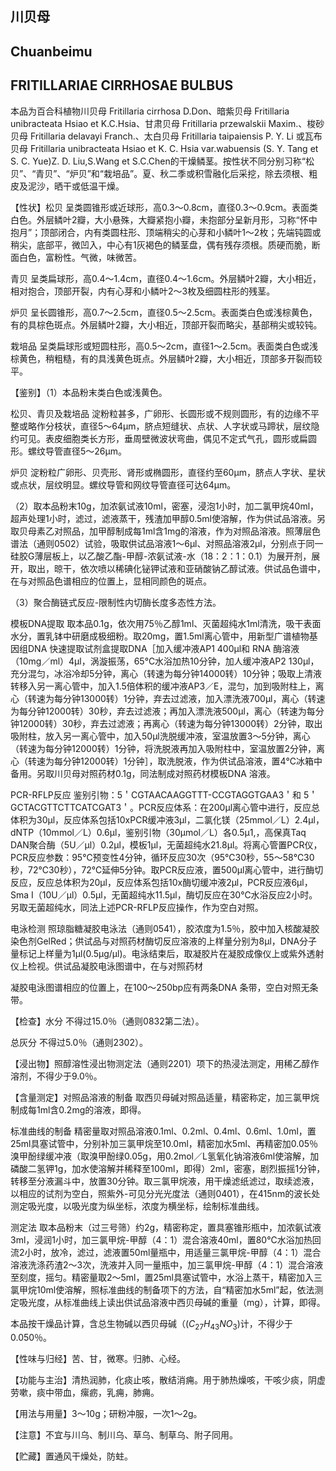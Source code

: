 ## 川贝母

## Chuanbeimu

## FRITILLARIAE CIRRHOSAE BULBUS

本品为百合科植物川贝母 Fritillaria cirrhosa D.Don、暗紫贝母 Fritillaria unibracteata Hsiao et K.C.Hsia、甘肃贝母 Fritillaria przewalskii Maxim.、梭砂贝母 Fritillaria delavayi Franch.、太白贝母 Fritillaria taipaiensis P. Y. Li 或瓦布贝母 Fritillaria unibracteata Hsiao et K. C. Hsia var.wabuensis (S. Y. Tang et S. C. Yue)Z. D. Liu,S.Wang et S.C.Chen的干燥鳞茎。按性状不同分别习称“松贝”、“青贝”、“炉贝”和“栽培品”。夏、秋二季或积雪融化后采挖，除去须根、粗皮及泥沙，晒干或低温干燥。

【性状】松贝 呈类圆锥形或近球形，高0.3～0.8cm，直径0.3～0.9cm。表面类白色。外层鳞叶2瓣，大小悬殊，大瓣紧抱小瓣，未抱部分呈新月形，习称“怀中抱月”；顶部闭合，内有类圆柱形、顶端稍尖的心芽和小鳞叶1～2枚；先端钝圆或稍尖，底部平，微凹入，中心有1灰褐色的鳞茎盘，偶有残存须根。质硬而脆，断面白色，富粉性。气微，味微苦。

青贝 呈类扁球形，高0.4～1.4cm，直径0.4～1.6cm。外层鳞叶2瓣，大小相近，相对抱合，顶部开裂，内有心芽和小鳞叶2～3枚及细圆柱形的残茎。

炉贝 呈长圆锥形，高0.7～2.5cm，直径0.5～2.5cm。表面类白色或浅棕黄色，有的具棕色斑点。外层鳞叶2瓣，大小相近，顶部开裂而略尖，基部稍尖或较钝。

栽培品 呈类扁球形或短圆柱形，高0.5～2cm，直径1～2.5cm。表面类白色或浅棕黄色，稍粗糙，有的具浅黄色斑点。外层鳞叶2瓣，大小相近，顶部多开裂而较平。

【鉴别】（1）本品粉末类白色或浅黄色。

松贝、青贝及栽培品 淀粉粒甚多，广卵形、长圆形或不规则圆形，有的边缘不平整或略作分枝状，直径5～64μm，脐点短缝状、点状、人字状或马蹄状，层纹隐约可见。表皮细胞类长方形，垂周壁微波状弯曲，偶见不定式气孔，圆形或扁圆形。螺纹导管直径5～26μm。

炉贝 淀粉粒广卵形、贝壳形、肾形或椭圆形，直径约至60μm，脐点人字状、星状或点状，层纹明显。螺纹导管和网纹导管直径可达64μm。

（2）取本品粉末10g，加浓氨试液10ml，密塞，浸泡1小时，加二氯甲烷40ml，超声处理1小时，滤过，滤液蒸干，残渣加甲醇0.5ml使溶解，作为供试品溶液。另取贝母素乙对照品，加甲醇制成每1ml含1mg的溶液，作为对照品溶液。照薄层色谱法（通则0502）试验，吸取供试品溶液1～6μl、对照品溶液2μl，分别点于同一硅胶G薄层板上，以乙酸乙酯-甲醇-浓氨试液-水（18：2：1：0.1）为展开剂，展开，取出，晾干，依次喷以稀碘化铋钾试液和亚硝酸钠乙醇试液。供试品色谱中，在与对照品色谱相应的位置上，显相同颜色的斑点。

（3）聚合酶链式反应-限制性内切酶长度多态性方法。

模板DNA提取 取本品0.1g，依次用75％乙醇1ml、灭菌超纯水1ml清洗，吸干表面水分，置乳钵中研磨成极细粉。取20mg，置1.5ml离心管中，用新型广谱植物基因组DNA 快速提取试剂盒提取DNA［加入缓冲液AP1 400μl和 RNA 酶溶液（10mg／ml）4μl，涡漩振荡，65℃水浴加热10分钟，加人缓冲液AP2 130μl，充分混匀，冰浴冷却5分钟，离心（转速为每分钟14000转）10分钟；吸取上清液转移入另一离心管中，加入1.5倍体积的缓冲液AP3／E，混匀，加到吸附柱上，离心（转速为每分钟13000转）1分钟，弃去过滤液，加入漂洗液700μl，离心（转速为每分钟12000转）30秒，弃去过滤液；再加入漂洗液500μl，离心（转速为每分钟12000转）30秒，弃去过滤液；再离心（转速为每分钟13000转）2分钟，取出吸附柱，放入另一离心管中，加入50μl洗脱缓冲液，室温放置3～5分钟，离心（转速为每分钟12000转）1分钟，将洗脱液再加入吸附柱中，室温放置2分钟，离心（转速为每分钟12000转）1分钟］，取洗脱液，作为供试品溶液，置4℃冰箱中备用。另取川贝母对照药材0.1g，同法制成对照药材模板DNA 溶液。

PCR-RFLP反应 鉴别引物：5＇CGTAACAAGGTTT-CCGTAGGTGAA3＇和 5＇GCTACGTTCTTCATCGAT3＇。PCR反应体系：在200μl离心管中进行，反应总体积为30μl，反应体系包括10xPCR缓冲液3μl，二氯化镁（25mmol／L）2.4μl，dNTP（10mmol／L）0.6μl，鉴别引物（30μmol／L）各0.5μ1,，高保真Taq DAN聚合酶（5U／μl）0.2μl，模板1μl，无菌超纯水21.8μl。将离心管置PCR仪，PCR反应参数：95℃预变性4分钟，循环反应30次（95℃30秒，55～58℃30秒，72℃30秒），72℃延伸5分钟。取PCR反应液，置500μl离心管中，进行酶切反应，反应总体积为20μl，反应体系包括10x酶切缓冲液2μl，PCR反应液6μl，Sma I（10U／μl）0.5μl，无菌超纯水11.5μl，酶切反应在30℃水浴反应2小时。另取无菌超纯水，同法上述PCR-RFLP反应操作，作为空白对照。

电泳检测 照琼脂糖凝胶电泳法（通则0541），胶浓度为1.5％，胶中加入核酸凝胶染色剂GelRed；供试品与对照药材酶切反应溶液的上样量分别为8μl，DNA分子量标记上样量为1μl(0.5μg/μl)。电泳结束后，取凝胶片在凝胶成像仪上或紫外透射仪上检视。供试品凝胶电泳图谱中，在与对照药材

凝胶电泳图谱相应的位置上，在100～250bp应有两条DNA 条带，空白对照无条带。

【检查】水分 不得过15.0％（通则0832第二法）。

总灰分 不得过5.0％（通则2302）。

【浸出物】照醇溶性浸出物测定法（通则2201）项下的热浸法测定，用稀乙醇作溶剂，不得少于9.0％。

【含量测定】对照品溶液的制备 取西贝母碱对照品适量，精密称定，加三氯甲烷制成每1ml含0.2mg的溶液，即得。

标准曲线的制备 精密量取对照品溶液0.1ml、0.2ml、0.4ml、0.6ml、1.0ml，置25ml具塞试管中，分别补加三氯甲烷至10.0ml，精密加水5ml、再精密加0.05％溴甲酚绿缓冲液（取溴甲酚绿0.05g，用0.2mol／L氢氧化钠溶液6ml使溶解，加磷酸二氢钾1g，加水使溶解并稀释至100ml，即得）2ml，密塞，剧烈振摇1分钟，转移至分液漏斗中，放置30分钟。取三氯甲烷液，用干燥滤纸滤过，取续滤液，以相应的试剂为空白，照紫外-可见分光光度法（通则0401），在415nm的波长处测定吸光度，以吸光度为纵坐标，浓度为横坐标，绘制标准曲线。

测定法 取本品粉末（过三号筛）约2g，精密称定，置具塞锥形瓶中，加浓氨试液3ml，浸润1小时，加三氯甲烷-甲醇（4：1）混合溶液40ml，置80℃水浴加热回流2小时，放冷，滤过，滤液置50ml量瓶中，用适量三氯甲烷-甲醇（4：1）混合溶液洗涤药渣2～3次，洗液并入同一量瓶中，加三氯甲烷-甲醇（4：1）混合溶液至刻度，摇匀。精密量取2～5ml，置25ml具塞试管中，水浴上蒸干，精密加入三氯甲烷10ml使溶解，照标准曲线的制备项下的方法，自“精密加水5ml”起，依法测定吸光度，从标准曲线上读出供试品溶液中西贝母碱的重量（mg），计算，即得。

本品按干燥品计算，含总生物碱以西贝母碱（$( C _ { 2 7 } H _ { 4 3 } N O _ { 3 } )$计，不得少于0.050％。

【性味与归经】苦、甘，微寒。归肺、心经。

【功能与主治】清热润肺，化痰止咳，散结消痈。用于肺热燥咳，干咳少痰，阴虚劳嗽，痰中带血，瘰疬，乳痈，肺痈。

【用法与用量】3～10g；研粉冲服，一次1～2g。

【注意】不宜与川乌、制川乌、草乌、制草乌、附子同用。

【贮藏】置通风干燥处，防蛀。